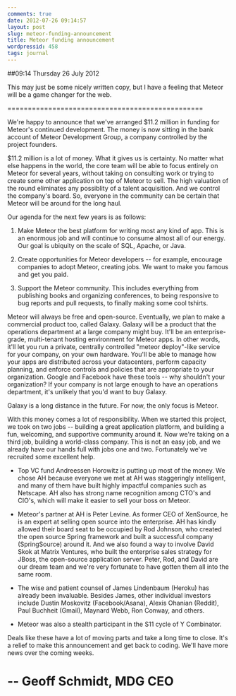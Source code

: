 ```yaml
---
comments: true
date: 2012-07-26 09:14:57
layout: post
slug: meteor-funding-announcement
title: Meteor funding announcement
wordpressid: 458
tags: journal
---
```


##09:14 Thursday 26 July 2012

This may just be some nicely written copy, but I have a feeling that Meteor will be a game changer for the web.

================================================

We're happy to announce that we've arranged $11.2 million in funding
for Meteor's continued development. The money is now sitting in the
bank account of Meteor Development Group, a company controlled by the
project founders.

$11.2 million is a lot of money. What it gives us is certainty. No
matter what else happens in the world, the core team will be able to
focus entirely on Meteor for several years, without taking on
consulting work or trying to create some other application on top of
Meteor to sell. The high valuation of the round eliminates any
possiblity of a talent acquisition. And we control the company's
board. So, everyone in the community can be certain that Meteor will
be around for the long haul.

Our agenda for the next few years is as follows:

1. Make Meteor the best platform for writing most any kind of
app. This is an enormous job and will continue to consume almost all
of our energy. Our goal is ubiquity on the scale of SQL, Apache, or
Java.

2. Create opportunities for Meteor developers -- for example,
encourage companies to adopt Meteor, creating jobs. We want to make
you famous and get you paid.

3. Support the Meteor community. This includes everything from
publishing books and organizing conferences, to being responsive to
bug reports and pull requests, to finally making some cool tshirts.

Meteor will always be free and open-source. Eventually, we plan to
make a commercial product too, called Galaxy. Galaxy will be a product
that the operations department at a large company might buy. It'll be
an enterprise-grade, multi-tenant hosting environment for Meteor
apps. In other words, it'll let you run a private, centrally
controlled "meteor deploy"-like service for your company, on your own
hardware. You'll be able to manage how your apps are distributed
across your datacenters, perform capacity planning, and enforce
controls and policies that are appropriate to your
organization. Google and Facebook have these tools -- why shouldn't
your organization? If your company is not large enough to have an
operations department, it's unlikely that you'd want to buy Galaxy.

Galaxy is a long distance in the future. For now, the only focus is Meteor.

With this money comes a lot of responsibility. When we started this
project, we took on two jobs -- building a great application platform,
and building a fun, welcoming, and supportive community around it. Now
we're taking on a third job, building a world-class company. This is
not an easy job, and we already have our hands full with jobs one and
two. Fortunately we've recruited some excellent help.

* Top VC fund Andreessen Horowitz is putting up most of the money. We
chose AH because everyone we met at AH was staggeringly intelligent,
and many of them have built highly impactful companies such as
Netscape. AH also has strong name recognition among CTO's and CIO's,
which will make it easier to sell your boss on Meteor.

* Meteor's partner at AH is Peter Levine. As former CEO of XenSource,
he is an expert at selling open source into the enterprise. AH has
kindly allowed their board seat to be occupied by Rod Johnson, who
created the open source Spring framework and built a successful
company (SpringSource) around it. And we also found a way to involve
David Skok at Matrix Ventures, who built the enterprise sales
strategy for JBoss, the open-source application server. Peter, Rod,
and David are our dream team and we're very fortunate to have gotten
them all into the same room.

* The wise and patient counsel of James Lindenbaum (Heroku) has
already been invaluable. Besides James, other individual investors
include Dustin Moskovitz (Facebook/Asana), Alexis Ohanian (Reddit),
Paul Buchheit (Gmail), Maynard Webb, Ron Conway, and others.

* Meteor was also a stealth participant in the S11 cycle of Y Combinator.

Deals like these have a lot of moving parts and take a long time to
close. It's a relief to make this announcement and get back to
coding. We'll have more news over the coming weeks.

-- Geoff Schmidt, MDG CEO
==============================================
